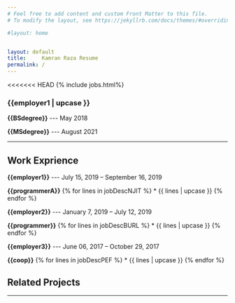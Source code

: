 ```yaml
---
# Feel free to add content and custom Front Matter to this file.
# To modify the layout, see https://jekyllrb.com/docs/themes/#overriding-theme-defaults

#layout: home


layout: default
title:     Kamran Raza Resume
permalink: /
---
```


<<<<<<< HEAD
{% include jobs.html%}

### {{employer1 |  upcase }} 
**{{BSdegree}}**
--- May 2018

**{{MSdegree}}**
--- August 2021

---

## Work Exprience

**{{employer1}}**
--- July 15, 2019 – September 16, 2019

**{{programmerA}}**
{% for lines in jobDescNJIT %}
    * {{ lines | upcase }}
{% endfor %}
 

**{{employer2}}**
--- January 7, 2019 – July 12, 2019

**{{programmer}}**
{% for lines in jobDescBURL %}
    * {{ lines | upcase }}
{% endfor %}

**{{employer3}}**
--- June 06, 2017 – October 29, 2017

**{{coop}}**
{% for lines in jobDescPEF %}
    * {{ lines | upcase }}
{% endfor %}

## Related Projects

---
